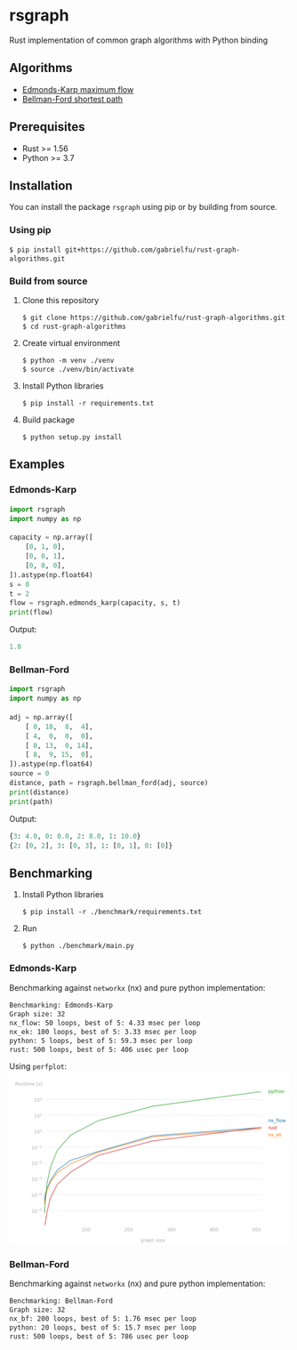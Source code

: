 # rsgraph
Rust implementation of common graph algorithms with Python binding

## Algorithms
- [Edmonds-Karp maximum flow](https://en.wikipedia.org/wiki/Edmonds%E2%80%93Karp_algorithm)
- [Bellman-Ford shortest path](https://en.wikipedia.org/wiki/Bellman%E2%80%93Ford_algorithm)

## Prerequisites
- Rust >= 1.56
- Python >= 3.7

## Installation
You can install the package `rsgraph` using pip or by building from source.

### Using pip
```shell
$ pip install git+https://github.com/gabrielfu/rust-graph-algorithms.git
```

### Build from source
1. Clone this repository
    ```shell
    $ git clone https://github.com/gabrielfu/rust-graph-algorithms.git
    $ cd rust-graph-algorithms
    ```

2. Create virtual environment
    ```shell
    $ python -m venv ./venv
    $ source ./venv/bin/activate
    ```

3. Install Python libraries
    ```shell
    $ pip install -r requirements.txt
    ```

4. Build package
    ```shell
    $ python setup.py install
    ```


## Examples
### Edmonds-Karp
```python
import rsgraph
import numpy as np

capacity = np.array([
    [0, 1, 0],
    [0, 0, 1],
    [0, 0, 0],
]).astype(np.float64)
s = 0
t = 2
flow = rsgraph.edmonds_karp(capacity, s, t)
print(flow)
```
Output:
```python
1.0
```

### Bellman-Ford
```python
import rsgraph
import numpy as np

adj = np.array([
    [ 0, 10,  8,  4],
    [ 4,  0,  0,  0],
    [ 0, 13,  0, 14],
    [ 8,  9, 15,  0],
]).astype(np.float64)
source = 0
distance, path = rsgraph.bellman_ford(adj, source)
print(distance)
print(path)
```
Output:
```python
{3: 4.0, 0: 0.0, 2: 8.0, 1: 10.0}
{2: [0, 2], 3: [0, 3], 1: [0, 1], 0: [0]}
```

## Benchmarking
1. Install Python libraries
    ```shell
    $ pip install -r ./benchmark/requirements.txt
    ```

2. Run 
    ```shell
    $ python ./benchmark/main.py
    ```

### Edmonds-Karp
Benchmarking against `networkx` (nx) and pure python implementation:
```
Benchmarking: Edmonds-Karp
Graph size: 32
nx_flow: 50 loops, best of 5: 4.33 msec per loop
nx_ek: 100 loops, best of 5: 3.33 msec per loop
python: 5 loops, best of 5: 59.3 msec per loop
rust: 500 loops, best of 5: 406 usec per loop
```

Using `perfplot`:
![](./images/perf_edmonds_karp.png)

### Bellman-Ford
Benchmarking against `networkx` (nx) and pure python implementation:
```
Benchmarking: Bellman-Ford
Graph size: 32
nx_bf: 200 loops, best of 5: 1.76 msec per loop
python: 20 loops, best of 5: 15.7 msec per loop
rust: 500 loops, best of 5: 786 usec per loop
```
